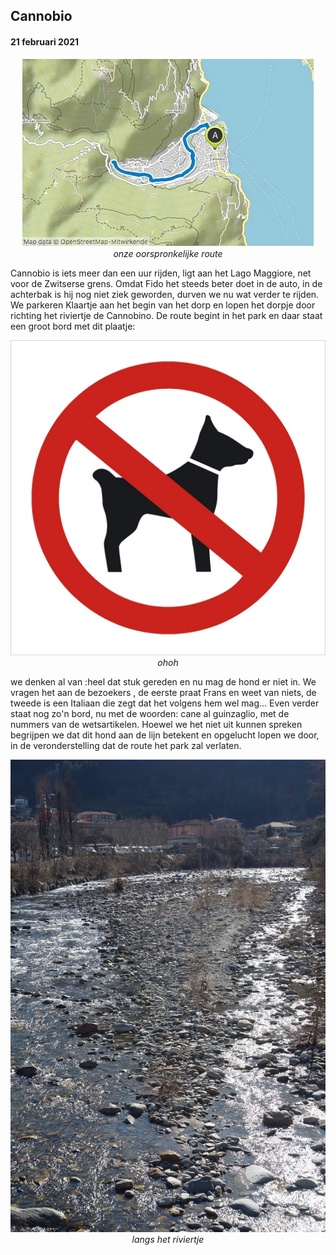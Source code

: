 ## Cannobio
#### 21 februari 2021
<p align="center"><img id="fotobreed" src="Wandelingen/foto23.jpg" /><br>
<em> onze oorspronkelijke route </em></p>
Cannobio is iets meer dan een uur rijden, ligt aan het Lago Maggiore, net voor de Zwitserse grens. 
Omdat Fido het steeds beter doet in de auto, in de achterbak is hij nog niet ziek geworden, durven we nu wat verder te rijden.
We parkeren Klaartje aan het begin van het dorp en lopen het dorpje door richting het riviertje de Cannobino. De route begint in het park en daar staat een groot bord met dit plaatje:
<p align="center"><img id="fotobreed" src="Wandelingen/foto24.jpg" /><br>
<em> ohoh </em></p>
we denken al van :heel dat stuk gereden en nu mag de hond er niet in. We vragen het aan de bezoekers , de eerste praat Frans en weet van niets, de tweede is een Italiaan die zegt dat het volgens hem wel mag... Even verder staat nog zo'n bord, nu met de woorden: cane al guinzaglio, met de nummers van de wetsartikelen.
Hoewel we het niet uit kunnen spreken begrijpen we dat dit hond aan de lijn betekent en opgelucht lopen we door, in de veronderstelling dat de route het park zal verlaten.
<p align="center"><img id="fotohoog" src="Wandelingen/foto25.jpg" /><br>
<em> langs het riviertje </em></p>
